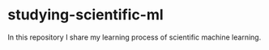 # studying-scientific-ml
In this repository I share my learning process of scientific machine learning.
